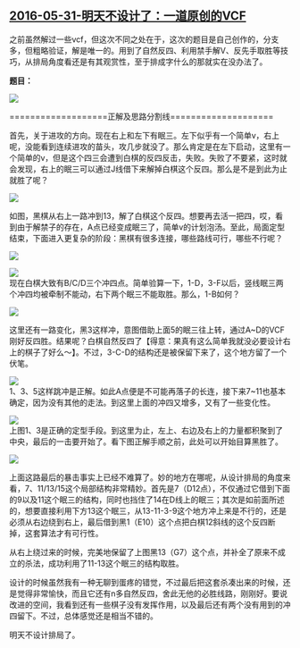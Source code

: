 ## [2016-05-31-明天不设计了：一道原创的VCF][0]

之前虽然解过一些vcf，但这次不同之处在于，这次的题目是自己创作的，分支多，但粗略验证，解是唯一的。用到了自然反四、利用禁手解V、反先手取胜等技巧，从排局角度看还是有其观赏性，至于排成字什么的那就实在没办法了。

**题目：**

![](http://p.qpic.cn/homework/0/hw_h_ioucxctz/)

===================正解及思路分割线====================

首先，关于进攻的方向。现在右上和左下有眠三。左下似乎有一个简单v，右上呢，没能看到连续进攻的苗头，攻几步就没了。那么肯定是在左下启动，这里有一个简单的v，但是这个四三会遭到白棋的反四反击，失败。失败了不要紧，这时就会发现，右上的眠三可以通过J线借下来解掉白棋这个反四。那么是不是到此为止就胜了呢？

![](http://p.qpic.cn/homework/0/hw_h_ioucrogd/)

如图，黑棋从右上一路冲到13，解了白棋这个反四。想要再去活一把四，哎，看到由于解禁子的存在，A点已经变成眠三了，简单v的计划泡汤。至此，局面定型结束，下面进入更复杂的阶段：黑棋有很多连接，哪些路线可行，哪些不行呢？

![](http://p.qpic.cn/homework/0/hw_h_ioucq1ba/)

![](http://imglf2.ph.126.net/ZTdxCictWiy53p0Z94VKsw==/4859946947987814689.jpg)  
现在白棋大致有B/C/D三个冲四点。简单验算一下，1-D，3-F以后，竖线眠三两个冲四均被牵制不能动，右下两个眠三不能取胜。那么，1-B如何？

![](http://imglf2.ph.126.net/daL9o99d6gTLgI9YHx-92w==/6631601028838032482.jpg)  

这里还有一路变化，黑3这样冲，意图借助上面5的眠三往上转，通过A~D的VCF刚好反四胜。结果呢？白棋自然反四了【得意：果真有这么简单我就没必要设计右上的棋子了好么～】。不过，3-C-D的结构还是被保留下来了，这个地方留了一个伏笔。

![](http://imglf0.ph.126.net/0gm9qvFia3Zxh6r3V-ZyFQ==/1997064959864321784.jpg)  
1、3、5这样跳冲是正解。如此A点便是不可能再落子的长连，接下来7~11也基本确定，因为没有其他的走法。到这里上面的冲四又增多，又有了一些变化性。

![](http://imglf0.ph.126.net/ltmcW9y0BpPpFCQPjE6Tsw==/1999598234654717886.jpg)  
上图1、3是正确的定型手段。到这里为止，左上、右边及右上的力量都积聚到了中央，最后的一击要开始了。看下图正解手顺之前，此处可以开始目算黑胜了。

![](http://imglf1.ph.126.net/NNxk4o-QBOk5cvIfUvq6YQ==/4863043172731639231.jpg)  

上面这路最后的暴击事实上已经不难算了。妙的地方在哪呢，从设计排局的角度来看，7、11/13/15这个局部结构非常精妙。首先是7（D12点），不仅通过它借到下面的9以及11这个眠三的结构，同时也挡住了14在D线上的眠三；其次是如前面所述的，想要直接利用下方13这个眠三，从13-11-3-9这个地方冲上来是不行的，还是必须从右边绕到右上，最后借到黑1（E10）这个点把白棋12斜线的这个反四断掉，这套算法才有可行性。

从右上绕过来的时候，完美地保留了上图黑13（G7）这个点，并补全了原来不成立的杀法，成功利用了11-13这个眠三的结构取胜。

设计的时候虽然我有一种无聊到蛋疼的错觉，不过最后把这套杀凑出来的时候，还是觉得非常愉快，而且它还有n多自然反四，舍此无他的必胜线路，刚刚好。要说改进的空间，我看到还有一些棋子没有发挥作用，以及最后还有两个没有用到的冲四留下。不过，总体感觉还是相当不错的。

明天不设计排局了。

  



[0]: #